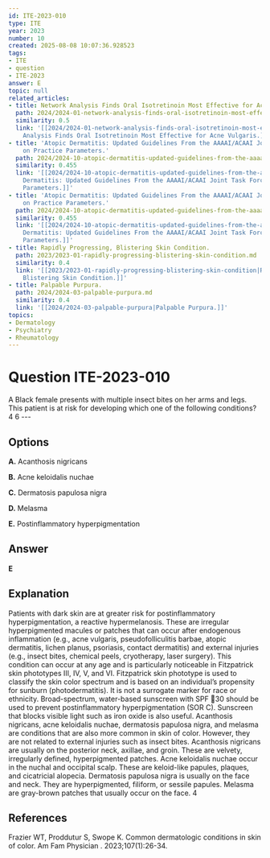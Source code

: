 ```yaml
---
id: ITE-2023-010
type: ITE
year: 2023
number: 10
created: 2025-08-08 10:07:36.928523
tags:
- ITE
- question
- ITE-2023
answer: E
topic: null
related_articles:
- title: Network Analysis Finds Oral Isotretinoin Most Effective for Acne Vulgaris.
  path: 2024/2024-01-network-analysis-finds-oral-isotretinoin-most-effective-for.md
  similarity: 0.5
  link: '[[2024/2024-01-network-analysis-finds-oral-isotretinoin-most-effective-for|Network
    Analysis Finds Oral Isotretinoin Most Effective for Acne Vulgaris.]]'
- title: 'Atopic Dermatitis: Updated Guidelines From the AAAAI/ACAAI Joint Task Force
    on Practice Parameters.'
  path: 2024/2024-10-atopic-dermatitis-updated-guidelines-from-the-aaaai-acaai-jo.md
  similarity: 0.455
  link: '[[2024/2024-10-atopic-dermatitis-updated-guidelines-from-the-aaaai-acaai-jo|Atopic
    Dermatitis: Updated Guidelines From the AAAAI/ACAAI Joint Task Force on Practice
    Parameters.]]'
- title: 'Atopic Dermatitis: Updated Guidelines From the AAAAI/ACAAI Joint Task Force
    on Practice Parameters.'
  path: 2024/2024-10-atopic-dermatitis-updated-guidelines-from-the-aaaaiacaai-joi.md
  similarity: 0.455
  link: '[[2024/2024-10-atopic-dermatitis-updated-guidelines-from-the-aaaaiacaai-joi|Atopic
    Dermatitis: Updated Guidelines From the AAAAI/ACAAI Joint Task Force on Practice
    Parameters.]]'
- title: Rapidly Progressing, Blistering Skin Condition.
  path: 2023/2023-01-rapidly-progressing-blistering-skin-condition.md
  similarity: 0.4
  link: '[[2023/2023-01-rapidly-progressing-blistering-skin-condition|Rapidly Progressing,
    Blistering Skin Condition.]]'
- title: Palpable Purpura.
  path: 2024/2024-03-palpable-purpura.md
  similarity: 0.4
  link: '[[2024/2024-03-palpable-purpura|Palpable Purpura.]]'
topics:
- Dermatology
- Psychiatry
- Rheumatology
---
```


# Question ITE-2023-010

A Black female presents with multiple insect bites on her arms and legs. This patient is at risk for developing which one of the following conditions? 4 6 ---

## Options

**A.** Acanthosis nigricans

**B.** Acne keloidalis nuchae

**C.** Dermatosis papulosa nigra

**D.** Melasma

**E.** Postinflammatory hyperpigmentation

## Answer

**E**

## Explanation

Patients with dark skin are at greater risk for postinflammatory hyperpigmentation, a reactive hypermelanosis. These are irregular hyperpigmented macules or patches that can occur after endogenous inflammation (e.g., acne vulgaris, pseudofolliculitis barbae, atopic dermatitis, lichen planus, psoriasis, contact dermatitis) and external injuries (e.g., insect bites, chemical peels, cryotherapy, laser surgery). This condition can occur at any age and is particularly noticeable in Fitzpatrick skin phototypes III, IV, V, and VI. Fitzpatrick skin phototype is used to classify the skin color spectrum and is based on an individual’s propensity for sunburn (photodermatitis). It is not a surrogate marker for race or ethnicity. Broad-spectrum, water-based sunscreen with SPF 30 should be used to prevent postinflammatory hyperpigmentation (SOR C). Sunscreen that blocks visible light such as iron oxide is also useful. Acanthosis nigricans, acne keloidalis nuchae, dermatosis papulosa nigra, and melasma are conditions that are also more common in skin of color. However, they are not related to external injuries such as insect bites. Acanthosis nigricans are usually on the posterior neck, axillae, and groin. These are velvety, irregularly defined, hyperpigmented patches. Acne keloidalis nuchae occur in the nuchal and occipital scalp. These are keloid-like papules, plaques, and cicatricial alopecia. Dermatosis papulosa nigra is usually on the face and neck. They are hyperpigmented, filiform, or sessile papules. Melasma are gray-brown patches that usually occur on the face. 4

## References

Frazier WT, Proddutur S, Swope K. Common dermatologic conditions in skin of color. Am Fam Physician . 2023;107(1):26-34.
